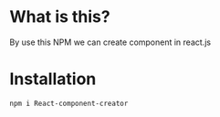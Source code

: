 # What is this?

By use this NPM we can create component in react.js

# Installation

`npm i React-component-creator`